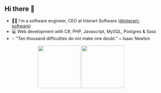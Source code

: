 ## Hi there 👋

- 🧙‍♂️ I'm a software engineer, CEO at Interart Software (<a href="https://github.com/interart-software">@interart-software</a>)
- 💻 Web development with C#, PHP, Javascript, MySQL, Postgres & Sass
- 💡 "Ten thousand difficulties do not make one doubt." ~ Isaac Newton

<!--
**silviodelgado/silviodelgado** is a ✨ _special_ ✨ repository because its `README.md` (this file) appears on your GitHub profile.

Here are some ideas to get you started:

- 🔭 I’m currently working on ...
- 🌱 I’m currently learning ...
- 👯 I’m looking to collaborate on ...
- 🤔 I’m looking for help with ...
- 💬 Ask me about ...
- 📫 How to reach me: ...
- 😄 Pronouns: ...
- ⚡ Fun fact: ...
-->

<div align="center">
  <img height="140em" src="https://github-readme-stats.vercel.app/api?username=silviodelgado&show_icons=true&theme=dark&include_all_commits=true&count_private=true"/>
  <img height="140em" src="https://github-readme-stats.vercel.app/api/top-langs/?username=silviodelgado&layout=compact&langs_count=7&theme=dark"/>
</div>

